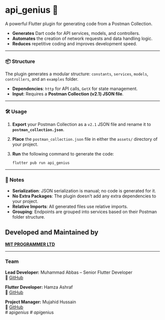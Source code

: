 # api\_genius 🚀

A powerful Flutter plugin for generating code from a Postman Collection.

  - **Generates** Dart code for API services, models, and controllers.
  - **Automates** the creation of network requests and data handling logic.
  - **Reduces** repetitive coding and improves development speed.

-----

### 📦 Structure

The plugin generates a modular structure: `constants`, `services`, `models`, `controllers`, and an `examples` folder.

  - **Dependencies**: `http` for API calls, `GetX` for state management.
  - **Input**: Requires a **Postman Collection (v2.1) JSON file**.

-----

### 🛠️ Usage

1.  **Export** your Postman Collection as a `v2.1` JSON file and rename it to **`postman_collection.json`**.

2.  **Place** the `postman_collection.json` file in either the `assets/` directory of your project.

3.  **Run** the following command to generate the code:

    ```bash
    flutter pub run api_genius
    ```

-----

### 📝 Notes

  - **Serialization**: JSON serialization is manual; no code is generated for it.
  - **No Extra Packages**: The plugin doesn't add any extra dependencies to your project.
  - **Relative Imports**: All generated files use relative imports.
  - **Grouping**: Endpoints are grouped into services based on their Postman folder structure.


## Developed and Maintained by  
**[MIT PROGRAMMER LTD](https://mitprogrammer.com)**  

---

### Team  
**Lead Developer:** Muhammad Abbas – Senior Flutter Developer  
🔗 [GitHub](https://github.com/Abbas355)  

**Flutter Developer:** Hamza Ashraf  
🔗 [GitHub](https://github.com/Hamzah660660)  

**Project Manager:** Mujahid Hussain  
🔗 [GitHub](https://github.com/MtechiTsolution)  
#   a p i _ g e n i u s  
 #   a p i _ g e n i u s  
 